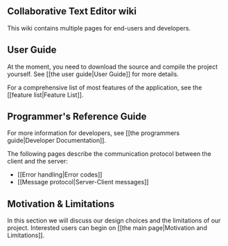 ## Collaborative Text Editor wiki
This wiki contains multiple pages for end-users and developers.

## User Guide
At the moment, you need to download the source and compile the project yourself.
See [[the user guide|User Guide]] for more details.

For a comprehensive list of most features of the application, see the [[feature list|Feature List]].

## Programmer's Reference Guide
For more information for developers, see [[the programmers guide|Developer Documentation]]. 

The following pages describe the communication protocol between the client and the server:
- [[Error handling|Error codes]]
- [[Message protocol|Server-Client messages]]

## Motivation & Limitations
In this section we will discuss our design choices and the limitations of our project. Interested users can begin on [[the main page|Motivation and Limitations]].
